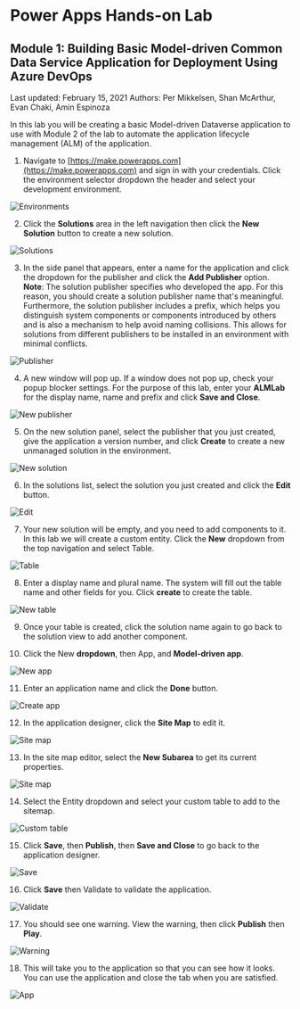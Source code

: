 # Power Apps Hands-on Lab
## Module 1: Building Basic Model-driven Common Data Service Application for Deployment Using Azure DevOps
Last updated: February 15, 2021
Authors: Per Mikkelsen, Shan McArthur, Evan Chaki, Amin Espinoza

In this lab you will be creating a basic Model-driven Dataverse application to use with Module 2 of the lab to automate the application lifecycle management (ALM) of the application.

1. Navigate to [https://make.powerapps.com](https://make.powerapps.com) and sign in with your credentials. Click the environment selector dropdown the header and select your development environment.

![Environments](./assets/module1/img0.jpg)

2. Click the **Solutions** area in the left navigation then click the **New Solution** button to create a new solution.

![Solutions](./assets/module1/img1.jpg)

3. In the side panel that appears, enter a name for the application and click the dropdown for the publisher and click the **Add Publisher** option.  
**Note**: The solution publisher specifies who developed the app. For this reason, you should create a solution publisher name that's meaningful. Furthermore, the solution publisher includes a prefix, which helps you distinguish system components or components introduced by others and is also a mechanism to help avoid naming collisions. This allows for solutions from different publishers to be installed in an environment with minimal conflicts.

![Publisher](./assets/module1/img2.jpg)

4. A new window will pop up. If a window does not pop up, check your popup blocker settings. For the purpose of this lab, enter your **ALMLab** for the display name, name and prefix and click **Save and Close**.

![New publisher](./assets/module1/img3.jpg)

5. On the new solution panel, select the publisher that you just created, give the application a version number, and click **Create** to create a new unmanaged solution in the environment.

![New solution](./assets/module1/img4.jpg)

6. In the solutions list, select the solution you just created and click the **Edit** button.

![Edit](./assets/module1/img5.jpg)

7. Your new solution will be empty, and you need to add components to it. In this lab we will create a custom entity. Click the **New** dropdown from the top navigation and select Table.

![Table](./assets/module1/img6.jpg)

8. Enter a display name and plural name. The system will fill out the table name and other fields for you. Click **create** to create the table.

![New table](./assets/module1/img7.jpg)

9. Once your table is created, click the solution name again to go back to the solution view to add another component.

10. Click the New **dropdown**, then App, and **Model-driven app**.

![New app](./assets/module1/img8.jpg)

11. Enter an application name and click the **Done** button.

![Create app](./assets/module1/img9.jpg)

12. In the application designer, click the **Site Map** to edit it.

![Site map](./assets/module1/img10.jpg)

13. In the site map editor, select the **New Subarea** to get its current properties.

![Site map](./assets/module1/img11.jpg)

14. Select the Entity dropdown and select your custom table to add to the sitemap.

![Custom table](./assets/module1/img12.jpg)

15. Click **Save**, then **Publish**, then **Save and Close** to go back to the application designer.

![Save](./assets/module1/img13.jpg)

16. Click **Save** then Validate to validate the application.

![Validate](./assets/module1/img14.jpg)

17. You should see one warning. View the warning, then click **Publish** then **Play**.

![Warning](./assets/module1/img15.jpg)

18. This will take you to the application so that you can see how it looks. You can use the application and close the tab when you are satisfied.

![App](./assets/module1/img16.jpg)
